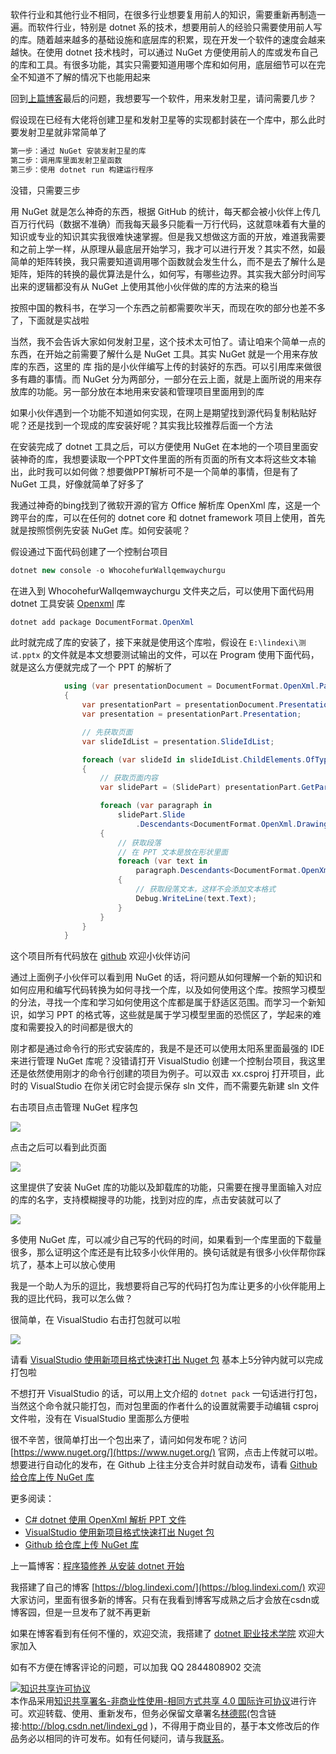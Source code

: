 
软件行业和其他行业不相同，在很多行业想要复用前人的知识，需要重新再制造一遍。而软件行业，特别是 dotnet 系的技术，想要用前人的经验只需要使用前人写的库。随着越来越多的基础设施和底层库的积累，现在开发一个软件的速度会越来越快。在使用 dotnet 技术栈时，可以通过 NuGet 方便使用前人的库或发布自己的库和工具。有很多功能，其实只需要知道用哪个库和如何用，底层细节可以在完全不知道不了解的情况下也能用起来

<!--more-->


<!-- CreateTime:2020/2/23 19:18:30 -->

<!-- 发布 -->

回到[上篇博客](https://blog.lindexi.com/post/%E7%A8%8B%E5%BA%8F%E7%8C%BF%E4%BF%AE%E5%85%BB-%E4%BB%8E%E5%AE%89%E8%A3%85-dotnet-%E5%BC%80%E5%A7%8B.html)最后的问题，我想要写一个软件，用来发射卫星，请问需要几步？

<!-- [程序猿修养 从安装 dotnet 开始](https://blog.lindexi.com/post/%E7%A8%8B%E5%BA%8F%E7%8C%BF%E4%BF%AE%E5%85%BB-%E4%BB%8E%E5%AE%89%E8%A3%85-dotnet-%E5%BC%80%E5%A7%8B.html) -->

假设现在已经有大佬将创建卫星和发射卫星等的实现都封装在一个库中，那么此时要发射卫星就非常简单了

```csharp
第一步：通过 NuGet 安装发射卫星的库
第二步：调用库里面发射卫星函数
第三步：使用 dotnet run 构建运行程序
```

没错，只需要三步

用 NuGet 就是怎么神奇的东西，根据 GitHub 的统计，每天都会被小伙伴上传几百万行代码（数据不准确）而我每天最多只能看一万行代码，这就意味着有大量的知识或专业的知识其实我很难快速掌握。但是我又想做这方面的开放，难道我需要和之前上学一样，从原理从最底层开始学习，我才可以进行开发？其实不然，如最简单的矩阵转换，我只需要知道调用哪个函数就会发生什么，而不是去了解什么是矩阵，矩阵的转换的最优算法是什么，如何写，有哪些边界。其实我大部分时间写出来的逻辑都没有从 NuGet 上使用其他小伙伴做的库的方法来的稳当

按照中国的教科书，在学习一个东西之前都需要吹半天，而现在吹的部分也差不多了，下面就是实战啦

当然，我不会告诉大家如何发射卫星，这个技术太可怕了。请让咱来个简单一点的东西，在开始之前需要了解什么是 NuGet 工具。其实 NuGet 就是一个用来存放库的东西，这里的 库 指的是小伙伴编写上传的封装好的东西。可以引用库来做很多有趣的事情。而 NuGet 分为两部分，一部分在云上面，就是上面所说的用来存放库的功能。另一部分放在本地用来安装和管理项目里面用到的库

如果小伙伴遇到一个功能不知道如何实现，在网上是期望找到源代码复制粘贴好呢？还是找到一个现成的库安装好呢？其实我比较推荐后面一个方法

在安装完成了 dotnet 工具之后，可以方便使用 NuGet 在本地的一个项目里面安装神奇的库，我想要读取一个PPT文件里面的所有页面的所有文本将这些文本输出，此时我可以如何做？想要做PPT解析可不是一个简单的事情，但是有了 NuGet 工具，好像就简单了好多了

我通过神奇的bing找到了微软开源的官方 Office 解析库 OpenXml 库，这是一个跨平台的库，可以在任何的 dotnet core 和 dotnet framework 项目上使用，首先就是按照惯例先安装 NuGet 库。如何安装呢？

假设通过下面代码创建了一个控制台项目

```csharp
dotnet new console -o WhocohefurWallqemwaychurgu
```

在进入到 WhocohefurWallqemwaychurgu 文件夹之后，可以使用下面代码用 dotnet 工具安装 [Openxml](https://www.nuget.org/packages/DocumentFormat.OpenXml) 库

```csharp
dotnet add package DocumentFormat.OpenXml
```

此时就完成了库的安装了，接下来就是使用这个库啦，假设在 `E:\lindexi\测试.pptx` 的文件就是本文想要测试输出的文件，可以在 Program 使用下面代码，就是这么方便就完成了一个 PPT 的解析了

```csharp
            using (var presentationDocument = DocumentFormat.OpenXml.Packaging.PresentationDocument.Open(@"E:\lindexi\测试.pptx", false))
            {
                var presentationPart = presentationDocument.PresentationPart;
                var presentation = presentationPart.Presentation;

                // 先获取页面
                var slideIdList = presentation.SlideIdList;

                foreach (var slideId in slideIdList.ChildElements.OfType<SlideId>())
                {
                    // 获取页面内容
                    var slidePart = (SlidePart) presentationPart.GetPartById(slideId.RelationshipId);

                    foreach (var paragraph in
                        slidePart.Slide
                            .Descendants<DocumentFormat.OpenXml.Drawing.Paragraph>())
                    {
                        // 获取段落
                        // 在 PPT 文本是放在形状里面
                        foreach (var text in
                            paragraph.Descendants<DocumentFormat.OpenXml.Drawing.Text>())
                        {
                            // 获取段落文本，这样不会添加文本格式
                            Debug.WriteLine(text.Text);
                        }
                    }
                }
            }
```

这个项目所有代码放在 [github](https://github.com/lindexi/lindexi_gd/tree/3bb1678686dbd12c4b2d911d3d3bd42ec30d8987/WhocohefurWallqemwaychurgu) 欢迎小伙伴访问

通过上面例子小伙伴可以看到用 NuGet 的话，将问题从如何理解一个新的知识和如何应用和编写代码转换为如何寻找一个库，以及如何使用这个库。按照学习模型的分法，寻找一个库和学习如何使用这个库都是属于舒适区范围。而学习一个新知识，如学习 PPT 的格式等，这些就是属于学习模型里面的恐慌区了，学起来的难度和需要投入的时间都是很大的

刚才都是通过命令行的形式安装库的，我是不是还可以使用太阳系里面最强的 IDE 来进行管理 NuGet 库呢？没错请打开 VisualStudio 创建一个控制台项目，我这里还是依然使用刚才的命令行创建的项目为例子。可以双击 xx.csproj 打开项目，此时的 VisualStudio 在你关闭它时会提示保存 sln 文件，而不需要先新建 sln 文件

右击项目点击管理 NuGet 程序包

<!-- ![](image/程序猿修养 使用 NuGet 发射卫星只需要三步/程序猿修养 使用 NuGet 发射卫星只需要三步0.png) -->

![](http://image.acmx.xyz/lindexi%2F2020223136561154.jpg)

点击之后可以看到此页面

<!-- ![](image/程序猿修养 使用 NuGet 发射卫星只需要三步/程序猿修养 使用 NuGet 发射卫星只需要三步1.png) -->

![](http://image.acmx.xyz/lindexi%2F2020223137569055.jpg)

这里提供了安装 NuGet 库的功能以及卸载库的功能，只需要在搜寻里面输入对应的库的名字，支持模糊搜寻的功能，找到对应的库，点击安装就可以了

<!-- ![](image/程序猿修养 使用 NuGet 发射卫星只需要三步/程序猿修养 使用 NuGet 发射卫星只需要三步2.png) -->

![](http://image.acmx.xyz/lindexi%2F2020223139235471.jpg)

多使用 NuGet 库，可以减少自己写的代码的时间，如果看到一个库里面的下载量很多，那么证明这个库还是有比较多小伙伴用的。换句话就是有很多小伙伴帮你踩坑了，基本上可以放心使用

我是一个助人为乐的逗比，我想要将自己写的代码打包为库让更多的小伙伴能用上我的逗比代码，我可以怎么做？

很简单，在 VisualStudio 右击打包就可以啦

![](http://image.acmx.xyz/lindexi%2F20181015112052382)

请看 [VisualStudio 使用新项目格式快速打出 Nuget 包](https://blog.lindexi.com/post/VisualStudio-%E4%BD%BF%E7%94%A8%E6%96%B0%E9%A1%B9%E7%9B%AE%E6%A0%BC%E5%BC%8F%E5%BF%AB%E9%80%9F%E6%89%93%E5%87%BA-Nuget-%E5%8C%85.html) 基本上5分钟内就可以完成打包啦

不想打开 VisualStudio 的话，可以用上文介绍的 `dotnet pack` 一句话进行打包，当然这个命令就只能打包，而对包里面的作者什么的设置就需要手动编辑 csproj 文件啦，没有在 VisualStudio 里面那么方便啦

很不辛苦，很简单打出一个包出来了，请问如何发布呢？访问 [https://www.nuget.org/](https://www.nuget.org/) 官网，点击上传就可以啦。想要进行自动化的发布，在 Github 上往主分支合并时就自动发布，请看 [Github 给仓库上传 NuGet 库](https://blog.lindexi.com/post/Github-%E7%BB%99%E4%BB%93%E5%BA%93%E4%B8%8A%E4%BC%A0-NuGet-%E5%BA%93.html)

更多阅读：

- [C# dotnet 使用 OpenXml 解析 PPT 文件](https://blog.lindexi.com/post/C-dotnet-%E4%BD%BF%E7%94%A8-OpenXml-%E8%A7%A3%E6%9E%90-PPT-%E6%96%87%E4%BB%B6.html)
- [VisualStudio 使用新项目格式快速打出 Nuget 包](https://blog.lindexi.com/post/VisualStudio-%E4%BD%BF%E7%94%A8%E6%96%B0%E9%A1%B9%E7%9B%AE%E6%A0%BC%E5%BC%8F%E5%BF%AB%E9%80%9F%E6%89%93%E5%87%BA-Nuget-%E5%8C%85.html)
- [Github 给仓库上传 NuGet 库](https://blog.lindexi.com/post/Github-%E7%BB%99%E4%BB%93%E5%BA%93%E4%B8%8A%E4%BC%A0-NuGet-%E5%BA%93.html)

上一篇博客：[程序猿修养 从安装 dotnet 开始](https://blog.lindexi.com/post/%E7%A8%8B%E5%BA%8F%E7%8C%BF%E4%BF%AE%E5%85%BB-%E4%BB%8E%E5%AE%89%E8%A3%85-dotnet-%E5%BC%80%E5%A7%8B.html)



我搭建了自己的博客 [https://blog.lindexi.com/](https://blog.lindexi.com/) 欢迎大家访问，里面有很多新的博客。只有在我看到博客写成熟之后才会放在csdn或博客园，但是一旦发布了就不再更新

如果在博客看到有任何不懂的，欢迎交流，我搭建了 [dotnet 职业技术学院](https://t.me/dotnet_campus) 欢迎大家加入

如有不方便在博客评论的问题，可以加我 QQ 2844808902 交流

<a rel="license" href="http://creativecommons.org/licenses/by-nc-sa/4.0/"><img alt="知识共享许可协议" style="border-width:0" src="https://licensebuttons.net/l/by-nc-sa/4.0/88x31.png" /></a><br />本作品采用<a rel="license" href="http://creativecommons.org/licenses/by-nc-sa/4.0/">知识共享署名-非商业性使用-相同方式共享 4.0 国际许可协议</a>进行许可。欢迎转载、使用、重新发布，但务必保留文章署名[林德熙](http://blog.csdn.net/lindexi_gd)(包含链接:http://blog.csdn.net/lindexi_gd )，不得用于商业目的，基于本文修改后的作品务必以相同的许可发布。如有任何疑问，请与我[联系](mailto:lindexi_gd@163.com)。